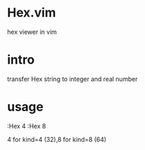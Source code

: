 # Hex.vim
hex viewer in vim

# intro

transfer Hex string to integer and real number

# usage 

:Hex 4
:Hex 8

4 for kind=4 (32),8 for kind=8 (64)


